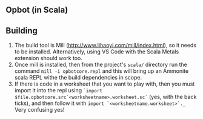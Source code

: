 ## Opbot (in Scala)

## Building
1. The build tool is Mill (http://www.lihaoyi.com/mill/index.html), so it needs to be installed. Alternatively, using VS Code with the Scala Metals extension should work too.
2. Once mill is installed, then from the project's `scala/` directory run the command `mill -i opbotcore.repl` and this will bring up an Ammonite scala REPL withe the build dependencies in scope.
3. If there is code in a worksheet that you want to play with, then you must import it into the repl using `` `import $file.opbotcore.src`<worksheetname>.worksheet.sc` `` (yes, with the back ticks), and then follow it with ```import `<worksheetname.worksheet>`._``` Very confusing yes!